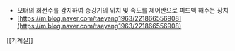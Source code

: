 - 모터의 회전수를 감지하여 승강기의 위치 및 속도를 제어반으로 피드백 해주는 장치
- [https://m.blog.naver.com/taeyang1963/221866556908](https://m.blog.naver.com/taeyang1963/221866556908)


[[기계실]]

